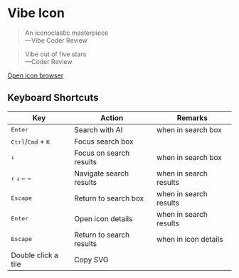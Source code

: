 # Vibe Icon

> An iconoclastic masterpiece  
> —Vibe Coder Review

> Vibe out of five stars  
> —Coder Review

[Open icon browser](https://aipx-proto.github.io/vibe-icon/)

## Keyboard Shortcuts

| Key                                                 | Action                   | Remarks                |
| --------------------------------------------------- | ------------------------ | ---------------------- |
| <kbd>Enter</kbd>                                    | Search with AI           | when in search box     |
| <kbd>Ctrl</kbd>/<kbd>Cmd</kbd> + <kbd>K</kbd>       | Focus search box         |                        |
| <kbd>↓</kbd>                                        | Focus on search results  | when in search box     |
| <kbd>↑</kbd> <kbd>↓</kbd> <kbd>←</kbd> <kbd>→</kbd> | Navigate search results  | when in search results |
| <kbd>Escape</kbd>                                   | Return to search box     | when in search results |
| <kbd>Enter</kbd>                                    | Open icon details        | when in search results |
| <kbd>Escape</kbd>                                   | Return to search results | when in icon details   |
| Double click a tile                                 | Copy SVG                 |                        |
